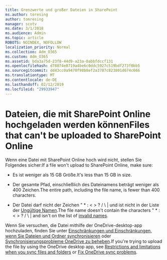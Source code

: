 ```yaml
---
title: Grenzwerte und großer Dateien in SharePoint
ms.author: toresing
author: tomresing
manager: scotv
ms.date: 3/1/2018
ms.audience: Admin
ms.topic: article
ROBOTS: NOINDEX, NOFOLLOW
localization_priority: Normal
ms.collection: Adm_O365
ms.custom: Adm_O365
ms.assetid: bda3a75d-23f8-44d9-a23a-0abbfdccf131
ms.openlocfilehash: d78074e8719a4be6c0ddc5927c519bdf273f0bb5
ms.sourcegitcommit: dd43cc0a9470f98b8ef2a3787c823801d674c666
ms.translationtype: MT
ms.contentlocale: de-DE
ms.lasthandoff: 02/12/2019
ms.locfileid: "29933947"
---
```

# <a name="files-that-cant-be-uploaded-to-sharepoint-online"></a><span data-ttu-id="f6b05-102">Dateien, die mit SharePoint Online hochgeladen werden können</span><span class="sxs-lookup"><span data-stu-id="f6b05-102">Files that can't be uploaded to SharePoint Online</span></span>

<span data-ttu-id="f6b05-103">Wenn eine Datei mit SharePoint Online hoch wird nicht, stellen Sie Folgendes sicher:</span><span class="sxs-lookup"><span data-stu-id="f6b05-103">If a file won't upload to SharePoint Online, make sure:</span></span>
  
- <span data-ttu-id="f6b05-104">Es ist weniger als 15 GB Größe.</span><span class="sxs-lookup"><span data-stu-id="f6b05-104">It's less than 15 GB in size.</span></span>
    
- <span data-ttu-id="f6b05-105">Der gesamte Pfad, einschließlich des Dateinamens beträgt weniger als 400 Zeichen.</span><span class="sxs-lookup"><span data-stu-id="f6b05-105">The entire path, including the file name, is fewer than 400 characters.</span></span>
    
- <span data-ttu-id="f6b05-p101">Der Datei darf nicht der Zeichen " \* : \< \> ? / \ | und ist nicht in der Liste der [Ungültige Namen](https://go.microsoft.com/fwlink/?linkid=866430).</span><span class="sxs-lookup"><span data-stu-id="f6b05-p101">The file name doesn't contain the characters " \* : \< \> ? / \ | and isn't on the list of [invalid names](https://go.microsoft.com/fwlink/?linkid=866430).</span></span>
    
<span data-ttu-id="f6b05-108">Wenn Sie versuchen, die Datei mithilfe der OneDrive-desktop-app hochzuladen, finden Sie unter [Einschränkungen und Einschränkungen, wenn Sie Dateien und Ordner synchronisieren](http://go.microsoft.com/fwlink/p/?LinkID=717734) oder [Synchronisierungsprobleme OneDrive zu beheben](https://go.microsoft.com/fwlink/?linkid=866431).</span><span class="sxs-lookup"><span data-stu-id="f6b05-108">If you're trying to upload the file by using the OneDrive desktop app, see [Restrictions and limitations when you sync files and folders](http://go.microsoft.com/fwlink/p/?LinkID=717734) or [Fix OneDrive sync problems](https://go.microsoft.com/fwlink/?linkid=866431).</span></span>
  

